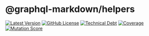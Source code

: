# @graphql-markdown/helpers

[![Latest Version](https://img.shields.io/npm/v/@graphql-markdown/helpers?style=flat)](https://www.npmjs.com/package/@graphql-markdown/helpers)
[![GitHub License](https://img.shields.io/github/license/graphql-markdown/graphql-markdown?style=flat)](https://raw.githubusercontent.com/graphql-markdown/graphql-markdown/main/LICENSE)
[![Technical Debt](https://sonarcloud.io/api/project_badges/measure?project=graphql-markdown_helpers&metric=sqale_index)](https://sonarcloud.io/summary/new_code?id=graphql-markdown_helpers)
[![Coverage](https://sonarcloud.io/api/project_badges/measure?project=graphql-markdown_helpers&metric=coverage)](https://sonarcloud.io/summary/new_code?id=graphql-markdown_helpers)
[![Mutation Score](https://img.shields.io/endpoint?label=mutation%20score&style=flat&url=https%3A%2F%2Fbadge-api.stryker-mutator.io%2Fgithub.com%2Fgraphql-markdown%2Fgraphql-markdown%2Fmain%3Fmodule%3Dhelpers)](https://dashboard.stryker-mutator.io/reports/github.com/graphql-markdown/graphql-markdown/main?module=helpers)
